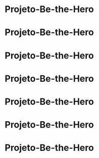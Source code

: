 # Projeto-Be-the-Hero
# Projeto-Be-the-Hero
# Projeto-Be-the-Hero
# Projeto-Be-the-Hero
# Projeto-Be-the-Hero
# Projeto-Be-the-Hero
# Projeto-Be-the-Hero
